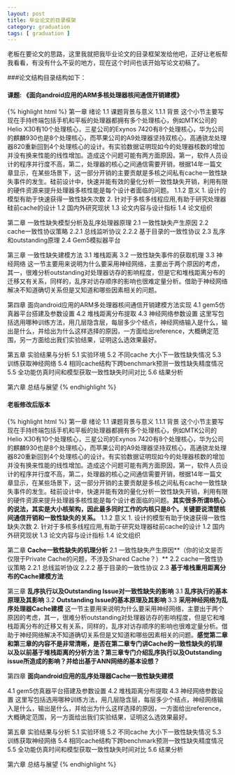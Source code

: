 ```yaml
---
layout: post
title: 毕业论文的目录框架
category: graduation
tags: [ graduation ]
---
```

老板在要论文的思路，这里我就把我毕业论文的目录框架发给他吧，正好让老板帮我看看，有没有什么不妥的地方，现在这个时间也该开始写论文初稿了。

###论文结构目录结构如下：

####  课题: 《面向android应用的ARM多核处理器核间通信开销建模》

{% highlight html %}
第一章 绪论
   1.1 课题背景与意义
     1.1.1 背景
       这个小节主要写现在手持终端包括手机和平板的处理器都拥有多个处理核心，例如MTK公司的Helio X30有10个处理核心，三星公司的Exynos 7420有8个处理核心，华为公司的麒麟930也是8个处理核心，而苹果公司的A9处理器坚持双核心，高通骁龙处理器820重新回到4个处理核心的设计。有实验数据证明现如今的处理器核数的增加并没有换来性能的线性增加。造成这个问题可能有两方面原因，第一，软件人员设计的程序并行度不高，第二，处理器的核心之间通信需要开销，根据14年一篇文章显示，在某些场景下，这一部分开销的主要贡献是多核之间私有cache一致性缺失事件的发生。硅前设计中，快速并能有效的量化分析一致性缺失开销，利用有限的硬件资源来提升处理器多核性能是每个设计者面临的问题。
      1.1.2 意义
        1. 设计的模型有助于快速获得一致性缺失次数
        2. 针对于多核多线程应用,有助于研究处理器硅前cache的设计
   1.2 国内外研究现状
   1.3 论文内容与设计指标
   1.4 论文组织

第二章 一致性缺失模型分析及乱序处理器原理
   2.1 一致性缺失产生原因
   2.2 cache一致性协议策略
      2.2.1 总线监听协议
      2.2.2 基于目录的一致性协议
   2.3 乱序和outstanding原理
   2.4 Gem5模拟器平台

第三章 一致性缺失建模方法
   3.1 堆栈距离
   3.2 一致性缺失事件的获取机理
   3.3 神经网络
      这一节主要用来说明为什么要采用神经网络，主要出于两个原因的考虑，其一，很难分析outstanding对处理器访存的影响程度，但是它和堆栈距离分布的迁移又有关系，同样的，乱序对访存顺序的影响也很难定量分析。借助于神经网络解决不知道确切关系但是又知道和哪些因素相关的问题。

第四章 面向android应用的ARM多处理器核间通信开销建模方法实现
   4.1 gem5仿真器平台搭建及参数设置
   4.2 堆栈距离分布提取
   4.3 神经网络参数设置
       这里写包括选用哪种训练方法，用几层隐含层，每层多少个结点，神经网络输入是什么，输出是什么，并给出为什么这样选择的原因，一方面给出reference，大概确定范围，另一方面给出我们实验结果，证明这么选效果最好。

第五章 实验结果与分析
   5.1 实验环境
   5.2 不同cache 大小下一致性缺失情况
   5.3 训练获取神经网络
   5.4 相同cache结构下跨benchmark预测一致性缺失精度情况
   5.5 全功能仿真时间和模型获取一致性缺失时间对比
   5.6 结果分析

第六章 总结与展望
{% endhighlight %}

####  老板修改后版本

{% highlight html %}
第一章 绪论
   1.1 课题背景与意义
     1.1.1 背景
       这个小节主要写现在手持终端包括手机和平板的处理器都拥有多个处理核心，例如MTK公司的Helio X30有10个处理核心，三星公司的Exynos 7420有8个处理核心，华为公司的麒麟930也是8个处理核心，而苹果公司的A9处理器坚持双核心，高通骁龙处理器820重新回到4个处理核心的设计。有实验数据证明现如今的处理器核数的增加并没有换来性能的线性增加。造成这个问题可能有两方面原因，第一，软件人员设计的程序并行度不高，第二，处理器的核心之间通信需要开销，根据14年一篇文章显示，在某些场景下，这一部分开销的主要贡献是多核之间私有cache一致性缺失事件的发生。硅前设计中，快速并能有效的量化分析一致性缺失开销，利用有限的硬件资源来提升处理器多核性能是每个设计者面临的问题。**其实很多所谓8核心的说法，其实是大小核架构，因此最多同时工作的内核只是8个。关键要说清楚核间通信开销和一致性缺失的关系。**
      1.1.2 意义
        1. 设计的模型有助于快速获得一致性缺失次数
        2. 针对于多核多线程应用,有助于研究处理器硅前cache的设计
   1.2 国内外研究现状
   1.3 论文内容与设计指标
   1.4 论文组织

第二章 **Cache一致性缺失的机理分析**
   2.1 一致性缺失产生原因**（你的论文是否仅限于Private Cache的问题，不涉及Shared Cache？）**
   2.2 cache一致性协议策略
      2.2.1 总线监听协议
      2.2.2 基于目录的一致性协议
   2.3 **基于堆栈重用距离分布的Cache建模方法**

第三章 **乱序执行以及Outstanding Issue对一致性缺失的影响**
   3.1 **乱序执行的基本原理及其影响**
   3.2 **Outstanding Issue的基本原理及其影响**
   3.3 **采用神经网络为乱序处理器Cache建模**
      这一节主要用来说明为什么要采用神经网络，主要出于两个原因的考虑，其一，很难分析outstanding对处理器访存的影响程度，但是它和堆栈距离分布的迁移又有关系，同样的，乱序对访存顺序的影响也很难定量分析。借助于神经网络解决不知道确切关系但是又知道和哪些因素相关的问题。**感觉第二章和第三章的内容不是非常清晰，是否在第二章专门讲Cache的一致性缺失的机理以及以前基于堆栈距离的分析方法？第三章专门介绍乱序执行以及Outstanding issue所造成的影响？并给出基于ANN网络的基本设想？**

第四章 **面向android应用的乱序处理器Cache一致性缺失建模**

   4.1 gem5仿真器平台搭建及参数设置
   4.2 堆栈距离分布提取
   4.3 神经网络参数设置
       这里写包括选用哪种训练方法，用几层隐含层，每层多少个结点，神经网络输入是什么，输出是什么，并给出为什么这样选择的原因，一方面给出reference，大概确定范围，另一方面给出我们实验结果，证明这么选效果最好。

第五章 实验结果与分析
   5.1 实验环境
   5.2 不同cache 大小下一致性缺失情况
   5.3 训练获取神经网络
   5.4 相同cache结构下跨benchmark预测一致性缺失精度情况
   5.5 全功能仿真时间和模型获取一致性缺失时间对比
   5.6 结果分析

第六章 总结与展望
{% endhighlight %}

